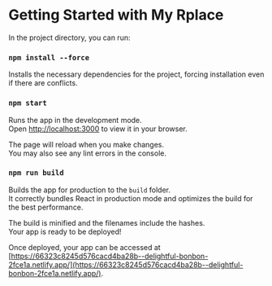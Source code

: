# Getting Started with My Rplace

In the project directory, you can run:

### `npm install --force`

Installs the necessary dependencies for the project, forcing installation even if there are conflicts.

### `npm start`

Runs the app in the development mode.\
Open [http://localhost:3000](http://localhost:3000) to view it in your browser.

The page will reload when you make changes.\
You may also see any lint errors in the console.

### `npm run build`

Builds the app for production to the `build` folder.\
It correctly bundles React in production mode and optimizes the build for the best performance.

The build is minified and the filenames include the hashes.\
Your app is ready to be deployed!

Once deployed, your app can be accessed at [https://66323c8245d576cacd4ba28b--delightful-bonbon-2fce1a.netlify.app/](https://66323c8245d576cacd4ba28b--delightful-bonbon-2fce1a.netlify.app/).
